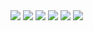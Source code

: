 <img src="https://github.com/ZovcIfzm/GeneBERT/blob/main/readme/pg1.jpg">  
<img src="https://github.com/ZovcIfzm/GeneBERT/blob/main/readme/pg2.jpg">  
<img src="https://github.com/ZovcIfzm/GeneBERT/blob/main/readme/pg3.jpg">  
<img src="https://github.com/ZovcIfzm/GeneBERT/blob/main/readme/pg4.jpg">  
<img src="https://github.com/ZovcIfzm/GeneBERT/blob/main/readme/pg5.jpg">  
<img src="https://github.com/ZovcIfzm/GeneBERT/blob/main/readme/pg6.jpg">  

